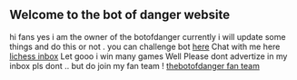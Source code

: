 ## Welcome to the bot of danger website

hi fans yes i am the owner of the botofdanger currently i will update some things and do this or not . you can challenge bot [here](https://lichess.org/?user=thebotofdanger#friend)
Chat with me here [lichess inbox](https://lichess.org/inbox/thebotofdanger) 
Let gooo i win many games
Well Please dont advertize in my inbox pls dont .. but do join my fan team ! [thebotofdanger fan team ](https://lichess.org/team/thebotofdanger-fan-team)
